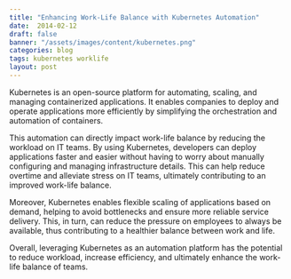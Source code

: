 ```yaml
---
title: "Enhancing Work-Life Balance with Kubernetes Automation"
date:  2014-02-12
draft: false
banner: "/assets/images/content/kubernetes.png"
categories: blog
tags: kubernetes worklife
layout: post
---
```

Kubernetes is an open-source platform for automating, scaling, and managing containerized applications. It enables companies to deploy and operate applications more efficiently by simplifying the orchestration and automation of containers.

This automation can directly impact work-life balance by reducing the workload on IT teams. By using Kubernetes, developers can deploy applications faster and easier without having to worry about manually configuring and managing infrastructure details. This can help reduce overtime and alleviate stress on IT teams, ultimately contributing to an improved work-life balance.

Moreover, Kubernetes enables flexible scaling of applications based on demand, helping to avoid bottlenecks and ensure more reliable service delivery. This, in turn, can reduce the pressure on employees to always be available, thus contributing to a healthier balance between work and life.

Overall, leveraging Kubernetes as an automation platform has the potential to reduce workload, increase efficiency, and ultimately enhance the work-life balance of teams.